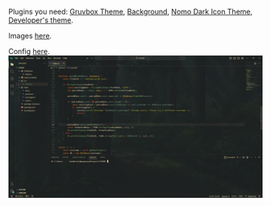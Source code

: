 Plugins you need: [Gruvbox Theme](https://marketplace.visualstudio.com/items?itemName=jdinhlife.gruvbox), [Background](https://marketplace.visualstudio.com/items?itemName=shalldie.background), [Nomo Dark Icon Theme](https://marketplace.visualstudio.com/items?itemName=be5invis.vscode-icontheme-nomo-dark), [Developer's theme](https://marketplace.visualstudio.com/items?itemName=Rajeshwaran.developer-theme-dark).

Images [here](./images/).

Config [here](./config/settings.json).
![Previev](./previev.png)